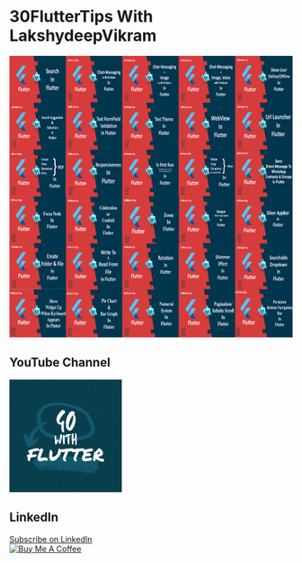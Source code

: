 # 30FlutterTips With LakshydeepVikram

<img src="/fluttertips.png" alt="flutter"  height="500" />

## YouTube Channel
<a class="libutton" href="https://www.youtube.com/@gowithflutter" target="_blank"><img src="/youtubeChannel.png" alt="flutter"  height="200" width="200"/>
</a>    
## LinkedIn
<a class="libutton" href="https://www.linkedin.com/build-relation/newsletter-follow?entityUrn=7027632133561085952" target="_blank">  Subscribe on LinkedIn  </a>   
<a href="https://www.buymeacoffee.com/lakshydeep14" target="_blank"><img src="https://cdn.buymeacoffee.com/buttons/v2/default-yellow.png" alt="  Buy Me A Coffee  " style="height: 60px !important;width: 217px !important;" ></a>




